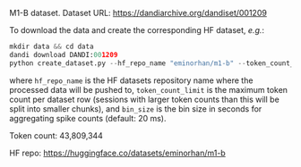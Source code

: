 M1-B dataset. Dataset URL: https://dandiarchive.org/dandiset/001209

To download the data and create the corresponding HF dataset, *e.g.*:
```python
mkdir data && cd data
dandi download DANDI:001209
python create_dataset.py --hf_repo_name "eminorhan/m1-b" --token_count_limit 10_000_000 --bin_size 0.02
```
where `hf_repo_name` is the HF datasets repository name where the processed data will be pushed to, `token_count_limit` is the maximum token count per dataset row (sessions with larger token counts than this will be split into smaller chunks), and `bin_size` is the bin size in seconds for aggregating spike counts (default: 20 ms).

Token count: 43,809,344

HF repo: https://huggingface.co/datasets/eminorhan/m1-b